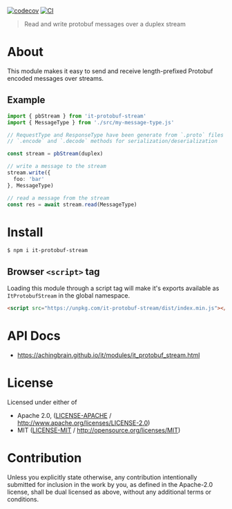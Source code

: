 [![codecov](https://img.shields.io/codecov/c/github/achingbrain/it.svg?style=flat-square)](https://codecov.io/gh/achingbrain/it)
[![CI](https://img.shields.io/github/actions/workflow/status/achingbrain/it/js-test-and-release.yml?branch=main\&style=flat-square)](https://github.com/achingbrain/it/actions/workflows/js-test-and-release.yml?query=branch%3Amain)

> Read and write protobuf messages over a duplex stream

# About

This module makes it easy to send and receive length-prefixed Protobuf encoded
messages over streams.

## Example

```typescript
import { pbStream } from 'it-protobuf-stream'
import { MessageType } from './src/my-message-type.js'

// RequestType and ResponseType have been generate from `.proto` files and have
// `.encode` and `.decode` methods for serialization/deserialization

const stream = pbStream(duplex)

// write a message to the stream
stream.write({
  foo: 'bar'
}, MessageType)

// read a message from the stream
const res = await stream.read(MessageType)
```

# Install

```console
$ npm i it-protobuf-stream
```

## Browser `<script>` tag

Loading this module through a script tag will make it's exports available as `ItProtobufStream` in the global namespace.

```html
<script src="https://unpkg.com/it-protobuf-stream/dist/index.min.js"></script>
```

# API Docs

- <https://achingbrain.github.io/it/modules/it_protobuf_stream.html>

# License

Licensed under either of

- Apache 2.0, ([LICENSE-APACHE](LICENSE-APACHE) / <http://www.apache.org/licenses/LICENSE-2.0>)
- MIT ([LICENSE-MIT](LICENSE-MIT) / <http://opensource.org/licenses/MIT>)

# Contribution

Unless you explicitly state otherwise, any contribution intentionally submitted for inclusion in the work by you, as defined in the Apache-2.0 license, shall be dual licensed as above, without any additional terms or conditions.
